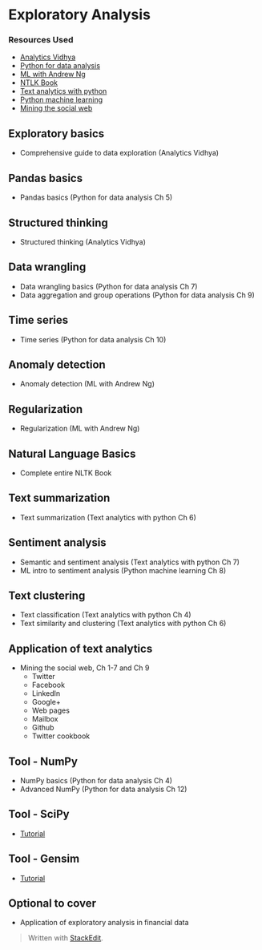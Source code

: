 # Exploratory Analysis

### Resources Used
- [Analytics Vidhya](https://www.analyticsvidhya.com/)
- [Python for data analysis](http://opencarts.org/sachlaptrinh/pdf/28232.pdf)
- [ML with Andrew Ng](https://www.coursera.org/learn/machine-learning/home/welcome)
- [NTLK Book](http://www.nltk.org/book/)
- [Text analytics with python](https://www.amazon.com/Text-Analytics-Python-Real-World-Actionable/dp/148422387X)
- [Python machine learning](http://books.tarsoit.com/Python%20Machine%20Learning.pdf)
- [Mining the social web](http://www.webpages.uidaho.edu/~stevel/504/mining-the-social-web-2nd-edition.pdf)

## Exploratory basics
- Comprehensive guide to data exploration (Analytics Vidhya)

## Pandas basics
- Pandas basics (Python for data analysis Ch 5)

## Structured thinking
- Structured thinking (Analytics Vidhya)

## Data wrangling
- Data wrangling basics (Python for data analysis Ch 7)
- Data aggregation and group operations (Python for data analysis Ch 9)

## Time series
- Time series (Python for data analysis Ch 10)

## Anomaly detection
- Anomaly detection (ML with Andrew Ng)

## Regularization
- Regularization (ML with Andrew Ng)

## Natural Language Basics
- Complete entire NLTK Book

## Text summarization
- Text summarization (Text analytics with python Ch 6)

## Sentiment analysis
- Semantic and sentiment analysis (Text analytics with python Ch 7)
- ML intro to sentiment analysis (Python machine learning Ch 8)

## Text clustering
- Text classification (Text analytics with python Ch 4)
- Text similarity and clustering (Text analytics with python Ch 6)

## Application of text analytics
- Mining the social web, Ch 1-7 and Ch 9
	- Twitter
	- Facebook
	- LinkedIn
	- Google+
	- Web pages
	- Mailbox
	- Github
	- Twitter cookbook

## Tool - NumPy
- NumPy basics (Python for data analysis Ch 4)
- Advanced NumPy (Python for data analysis Ch 12)

## Tool - SciPy
- [Tutorial](https://docs.scipy.org/doc/scipy/reference/tutorial/)

## Tool - Gensim
- [Tutorial](https://radimrehurek.com/gensim/tutorial.html)

## Optional to cover
- Application of exploratory analysis in financial data

> Written with [StackEdit](https://stackedit.io/).
<!--stackedit_data:
eyJoaXN0b3J5IjpbNTk5Mjg5MDg1LDE2NjM1MzM1NjBdfQ==
-->